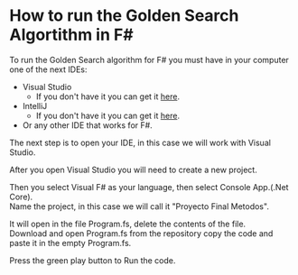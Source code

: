# How to run the Golden Search Algortithm in F#
To run the Golden Search algorithm for F# you must have in your computer one of the next IDEs: <br />
* Visual Studio
    * If you don't have it you can get it [here](https://www.visualstudio.com/downloads/).
* IntelliJ 
    * If you don't have it you can get it [here](https://www.jetbrains.com/idea/download/#section=windows).
* Or any other IDE that works for F#. <br />

The next step is to open your IDE, in this case we will work with Visual Studio. <br />

After you open Visual Studio you will need to create a new project. <br />

Then you select Visual F# as your language, then select Console App.(.Net Core).<br />
Name the project, in this case we will call it "Proyecto Final Metodos". <br />

It will open in the file Program.fs, delete the contents of the file. <br /> 
Download and open Program.fs from the repository copy the code and paste it in the empty Program.fs.<br />

Press the green play button to Run the code.


